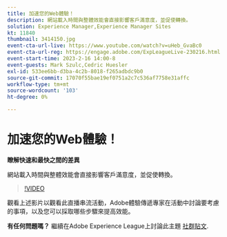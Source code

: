 ```yaml
---
title: 加速您的Web體驗！
description: 網站載入時間與整體效能會直接影響客戶滿意度，並促使轉換。
solution: Experience Manager,Experience Manager Sites
kt: 11840
thumbnail: 3414150.jpg
event-cta-url-live: https://www.youtube.com/watch?v=uHeb_GvaBc0
event-cta-url-reg: https://engage.adobe.com/ExpLeagueLive-230216.html
event-start-time: 2023-2-16 14:00-8
event-guests: Mark Szulc,Cedric Huesler
exl-id: 533ee6bb-d3ba-4c2b-8018-f265adbdc9b0
source-git-commit: 17070f55bae19ef0751a2c7c536af7758e31affc
workflow-type: tm+mt
source-wordcount: '103'
ht-degree: 0%

---
```


# 加速您的Web體驗！

**瞭解快速和最快之間的差異**

網站載入時間與整體效能會直接影響客戶滿意度，並促使轉換。

>[!VIDEO](https://video.tv.adobe.com/v/3414150/?quality=12&learn=on)

觀看上述影片以觀看此直播串流活動，Adobe體驗傳遞專家在活動中討論要考慮的事項，以及您可以採取哪些步驟來提高效能。

**有任何問題嗎？** 繼續在Adobe Experience League上討論此主題 [社群貼文](https://experienceleaguecommunities.adobe.com/t5/adobe-experience-manager/experience-league-live-post-session-discussion-speeding-up-your/m-p/575513#M36836).
